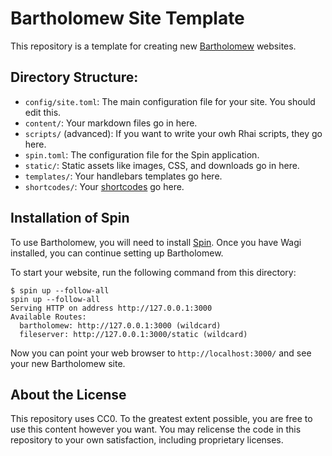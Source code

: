 # Bartholomew Site Template

This repository is a template for creating new [Bartholomew](https://github.com/fermyon/bartholomew) websites.

## Directory Structure:

- `config/site.toml`: The main configuration file for your site. You should edit this.
- `content/`: Your markdown files go in here.
- `scripts/` (advanced): If you want to write your owh Rhai scripts, they go here.
- `spin.toml`: The configuration file for the Spin application.
- `static/`: Static assets like images, CSS, and downloads go in here.
- `templates/`: Your handlebars templates go here. 
- `shortcodes/`: Your [shortcodes](https://bartholomew.fermyon.dev/shortcodes) go here. 

## Installation of Spin

To use Bartholomew, you will need to install [Spin](https://spin.fermyon.dev).
Once you have Wagi installed, you can continue setting up Bartholomew.

To start your website, run the following command from this directory:

```console
$ spin up --follow-all
spin up --follow-all
Serving HTTP on address http://127.0.0.1:3000
Available Routes:
  bartholomew: http://127.0.0.1:3000 (wildcard)
  fileserver: http://127.0.0.1:3000/static (wildcard)
```

Now you can point your web browser to `http://localhost:3000/` and see your new Bartholomew site.

## About the License

This repository uses CC0. To the greatest extent possible, you are free to use this content however you want.
You may relicense the code in this repository to your own satisfaction, including proprietary licenses.
